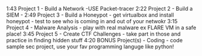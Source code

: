 1:43 Project 1 - Build a Network  -USE Packet-tracer
2:22 Project 2 - Build a SIEM     -
2:49 Project 3 - Build a Honeypot - get virtualbox and install honeypot - test to see who is coming in and out of your netwokr
3:15 Project 4 - Malware Analysis - play with real malware ex  FLARE VM in a safe place!
3:45 Project 5 - Create CTF Challenges - take part in those and practice in finding hidden stuff
4:20 BONUS Project(s) - Coding - code sample sec project, use your fav programming languge like python!
